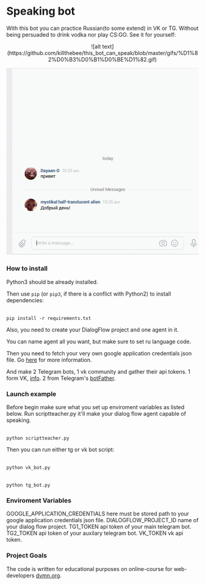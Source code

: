 # Speaking bot
With this bot you can practice Russian(to some extend) in VK or TG. Without being persuaded to drink vodka nor play CS:GO.
See it for yourself:

<center>![alt text](https://github.com/killthebee/this_bot_can_speak/blob/master/gifs/%D1%82%D0%B3%D0%B1%D0%BE%D1%82.gif)</center>


![alt text](https://github.com/killthebee/this_bot_can_speak/blob/master/gifs/%D0%B2%D0%BA%D0%B1%D0%BE%D1%82.gif)


### How to install

Python3 should be already installed.

Then use `pip` (or `pip3`, if there is a conflict with Python2) to install dependencies:

```

pip install -r requirements.txt

```
Also, you need to create your DialogFlow project and one agent in it.

You can name agent all you want, but make sure to set ru language code.

Then you need to fetch your very own google application credentials json file. Go [here](https://cloud.google.com/docs/authentication/getting-started) for more information.

And make 2 Telegram bots, 1 vk community and gather their api tokens. 1 form VK, [info](https://vk.com/dev/bots_docs?f=1.1.%2B%D0%9F%D0%BE%D0%BB%D1%83%D1%87%D0%B5%D0%BD%D0%B8%D0%B5%2B%D0%BA%D0%BB%D1%8E%D1%87%D0%B0%2B%D0%B4%D0%BE%D1%81%D1%82%D1%83%D0%BF%D0%B0). 2 from Telegram's [botFather](https://medium.com/shibinco/create-a-telegram-bot-using-botfather-and-get-the-api-token-900ba00e0f39).


### Launch example

Before begin make sure what you set up enviroment variables as listed below.
Run scriptteacher.py it'll make your dialog flow agent capable of speaking.
```

python scriptteacher.py

```
Then you can run either tg or vk bot script:

```

python vk_bot.py

```

```

python tg_bot.py

```


### Enviroment Variables

GOOGLE_APPLICATION_CREDENTIALS here must be stored path to your google application credentials json file.
DIALOGFLOW_PROJECT_ID name of your dialog flow project.
TG1_TOKEN api token of your main telegram bot.
TG2_TOKEN api token of your auxilary telegram bot.
VK_TOKEN vk api token.

### Project Goals

The code is written for educational purposes on online-course for web-developers [dvmn.org](https://dvmn.org/).
